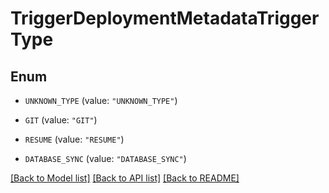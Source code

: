 # TriggerDeploymentMetadataTriggerType

## Enum


* `UNKNOWN_TYPE` (value: `"UNKNOWN_TYPE"`)

* `GIT` (value: `"GIT"`)

* `RESUME` (value: `"RESUME"`)

* `DATABASE_SYNC` (value: `"DATABASE_SYNC"`)


[[Back to Model list]](../README.md#documentation-for-models) [[Back to API list]](../README.md#documentation-for-api-endpoints) [[Back to README]](../README.md)


